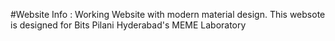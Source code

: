 #Website Info :
Working Website with modern material design. This websote is designed for Bits Pilani Hyderabad's MEME Laboratory
